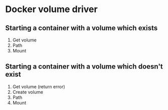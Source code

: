 # Docker volume driver 

## Starting a container with a volume which exists 

1. Get volume 
2. Path
3. Mount 


## Starting a container with a volume which doesn't exist 

1. Get volume (return error)
2. Create volume 
3. Path 
4. Mount 